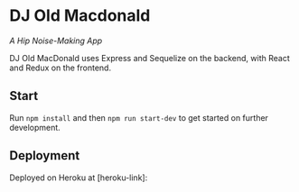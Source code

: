 # DJ Old Macdonald

_A Hip Noise-Making App_

DJ Old MacDonald uses Express and Sequelize on the backend, with React and Redux on the frontend.

## Start

Run `npm install` and then `npm run start-dev` to get started on further development.

## Deployment

Deployed on Heroku at [heroku-link]:
